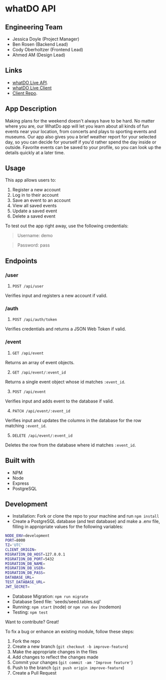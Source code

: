 # whatDO API

## Engineering Team

- Jessica Doyle (Project Manager)
- Ben Rosen (Backend Lead)
- Cody Oberholtzer (Frontend Lead)
- Ahmed AM (Design Lead)

## Links

- [whatDO Live API](https://thinkful-whatdo.herokuapp.com/).
- [whatDO Live Client](https://whatdo.now.sh/)
- [Client Repo](https://github.com/thinkful-ei-firefly/whatdo-client).

## App Description

Making plans for the weekend doesn't always have to be hard. No matter where you
are, our WhatDo app will let you learn about all kinds of fun events near your
location, from concerts and plays to sporting events and museums. Our app also
gives you a brief weather report for your selected day, so you can decide for
yourself if you'd rather spend the day inside or outside. Favorite events can be
saved to your profile, so you can look up the details quickly at a later time.

## Usage

This app allows users to:

1.  Register a new account
2.  Log in to their account
3.  Save an event to an account
4.  View all saved events
5.  Update a saved event
6.  Delete a saved event

To test out the app right away, use the following credentials:

> Username: demo

> Password: pass

## Endpoints

### /user

1. `POST /api/user`

Verifies input and registers a new account if valid.

### /auth

1. `POST /api/auth/token`

Verifies credentials and returns a JSON Web Token if valid.

### /event

1. `GET /api/event`

Returns an array of event objects.

2. `GET /api/event/:event_id`

Returns a single event object whose id matches `:event_id`.

3. `POST /api/event`

Verifies input and adds event to the database if valid.

4. `PATCH /api/event/:event_id`

Verifies input and updates the columns in the database for the row matching `:event_id`.

5. `DELETE /api/event/:event_id`

Deletes the row from the database where id matches `:event_id`.

## Built with

- NPM
- Node
- Express
- PostgreSQL

## Development

- Installation: Fork or clone the repo to your machine and run `npm install`
- Create a PostgreSQL database (and test database) and make a .env file, filling in appropriate
  values for the following variables:

```sh
NODE_ENV=development
PORT=8000
TZ='UTC'
CLIENT_ORIGIN=
MIGRATION_DB_HOST=127.0.0.1
MIGRATION_DB_PORT=5432
MIGRATION_DB_NAME=
MIGRATION_DB_USER=
MIGRATION_DB_PASS=
DATABASE_URL=
TEST_DATABASE_URL=
JWT_SECRET=
```

- Database Migration: `npm run migrate`
- Database Seed file: 'seeds/seed.tables.sql'
- Running: `npm start` (node) or `npm run dev` (nodemon)
- Testing: `npm test`

Want to contribute? Great!

To fix a bug or enhance an existing module, follow these steps:

1. Fork the repo
2. Create a new branch (`git checkout -b improve-feature`)
3. Make the appropriate changes in the files
4. Add changes to reflect the changes made
5. Commit your changes (`git commit -am 'Improve feature'`)
6. Push to the branch (`git push origin improve-feature`)
7. Create a Pull Request
